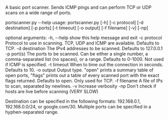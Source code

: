 A basic port scanner. Sends ICMP pings and can perform TCP or UDP scans on a wide range of ports. 

portscanner.py --help
usage: portscanner.py [-h] [-c protocol] [-d destination] [-p ports]
                      [-t timeout] [-o output] [-f filename] [-v] [-np]

optional arguments:
  -h, --help      show this help message and exit
  -c protocol     Protocol to use in scanning. TCP, UDP and ICMP are
                  available. Defaults to TCP.
  -d destination  The IPv4 addresses to be scanned. Defaults to 127.0.0.1
  -p port(s)      The ports to be scanned. Can be either a single number, a
                  comma-separated list (no spaces), or a range. Defaults to
                  0-1000. Not used if ICMP is specified.
  -t timeout      When to time out the connection in seconds. Defaults to 10.
  -o output       Output type. "open" prints a summary table of open ports,
                  "flags" prints out a table of every scanned port with the
                  exact flags returned. Defaults to open. Only used for TCP.
  -f filename     A file of IPs to scan, separated by newlines.
  -v              Increase verbosity
  -np             Don't check if hosts are live before scanning (VERY SLOW)
  
  Destination can be specified in the following formats: 192.168.0.1, 192.168.0.0/24, or google.com/30.
  Multiple ports can be specified in a hyphen-separated range.
  
